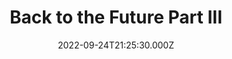 ---
title: "Back to the Future Part III"
year: 1990
date: 2022-09-24T21:25:30.000Z
permalink: /almanac/movies/2022-09-24-back-to-the-future-part-iii/index.html
link: https://letterboxd.com/rknightuk/film/back-to-the-future-part-iii/7/
rating: 3
---